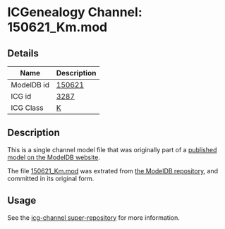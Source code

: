 # ICGenealogy Channel: 150621\_Km.mod

## Details

Name | Description
---- | -----------
ModelDB id | [150621](http://senselab.med.yale.edu/ModelDB/ShowModel.cshtml?model=150621)
ICG id | [3287](http://icg.neurotheory.ox.ac.uk/channels/1/3287)
ICG Class | [K](http://icg.neurotheory.ox.ac.uk/channels/1)

## Description

This is a single channel model file that was originally part of a [published model on the ModelDB website](http://senselab.med.yale.edu/mModelDB/ShowModel.cshtml?model=150621).

The file [150621\_Km.mod](150621_Km.mod) was extrated from [the ModelDB repository](http://senselab.med.yale.edu/ModelDB/ShowModel.cshtml?model=150621), and committed in its original form.

## Usage

See the [icg-channel super-repository](https://github.com/icgenealogy/icg-channels) for more information.